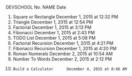 DEVSCHOOL
No.	NAME				Date	
1.	Square or Rectangle December 	1, 2015 at 12:32 PM 
2. 	Triangle December 		1, 2015 at 12:54 PM
3. 	Factorial December 		1, 2015 at 3:13 PM
4. 	Fibonacci December 		1, 2015 at 2:43 PM
5. 	TODO List December 		1, 2015 at 5:08 PM
6. 	Factorial Recursion December 	1, 2015 at 4:21 PM
7. 	Fibonacci Recursion December 	1, 2015 at 4:20 PM
8. 	Roman Numerals December 	2, 2015 at 10:54 AM
9. 	Number To Words December 	2, 2015 at 2:12 PM
10. 	Build a Calculator		December 4, 2015 at 8:46 AM
